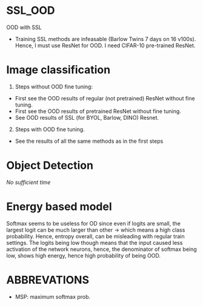 # SSL_OOD
OOD with SSL
* Training SSL methods are infeasable (Barlow Twins 7 days on 16 v100s). Hence, I must use ResNet for OOD. I need CIFAR-10 pre-trained ResNet.


# Image classification
1. Steps without OOD fine tuning:
- First see the OOD results of regular (not pretrained) ResNet without fine tuning.
- First see the OOD results of pretrained ResNet without fine tuning.
- See OOD results of SSL (for BYOL, Barlow, DINO) Resnet.

2. Steps with OOD fine tuning.
- See the results of all the same methods as in the first steps



# Object Detection
*No sufficient time*

# Energy based model

Softmax seems to be useless for OD since even if logits are small, the largest logit can be much larger than other -> which means a high class probability. Hence, entropy overall, can be misleading with regular train settings. The logits being low though means that the input caused less activation of the network neurons, hence, the denominator of softmax being low, shows high energy, hence high probability of being OOD.

# ABBREVATIONS

- MSP: maximum softmax prob.
